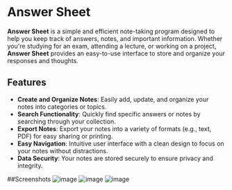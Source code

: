 # Answer Sheet

**Answer Sheet** is a simple and efficient note-taking program designed to help you keep track of answers, notes, and important information. Whether you're studying for an exam, attending a lecture, or working on a project, **Answer Sheet** provides an easy-to-use interface to store and organize your responses and thoughts.
## Features

- **Create and Organize Notes**: Easily add, update, and organize your notes into categories or topics.
- **Search Functionality**: Quickly find specific answers or notes by searching through your collection.
- **Export Notes**: Export your notes into a variety of formats (e.g., text, PDF) for easy sharing or printing.
- **Easy Navigation**: Intuitive user interface with a clean design to focus on your notes without distractions.
- **Data Security**: Your notes are stored securely to ensure privacy and integrity.

##Screenshots
![image](https://github.com/user-attachments/assets/96fef133-b499-4994-b30a-bbb4dc4683db)
![image](https://github.com/user-attachments/assets/e9a1976c-95ea-4040-9a0e-ab4de964badb)
![image](https://github.com/user-attachments/assets/08adac92-98a8-4511-8d33-4d4de3e08f49)
